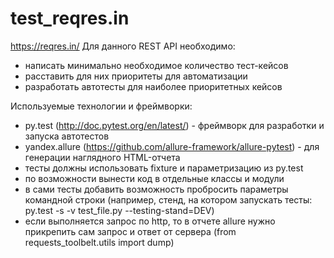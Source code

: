 # test_reqres.in

https://reqres.in/
Для данного REST API необходимо:
 - написать минимально необходимое количество тест-кейсов
 - расставить для них приоритеты для автоматизации
 - разработать автотесты для наиболее приоритетных кейсов


Используемые технологии и фреймворки:
 - py.test (http://doc.pytest.org/en/latest/) - фреймворк для разработки и запуска автотестов
 - yandex.allure (https://github.com/allure-framework/allure-pytest) - для генерации наглядного HTML-отчета
 - тесты должны использовать fixture и параметризацию из py.test
 - по возможности вынести код в отдельные классы и модули
 - в сами тесты добавить возможность пробросить параметры командной строки (например, стенд, на котором запускать тесты: py.test -s -v test_file.py --testing-stand=DEV)
 - если выполняется запрос по http, то в отчете allure нужно прикрепить сам запрос и ответ от сервера (from requests_toolbelt.utils import dump)
